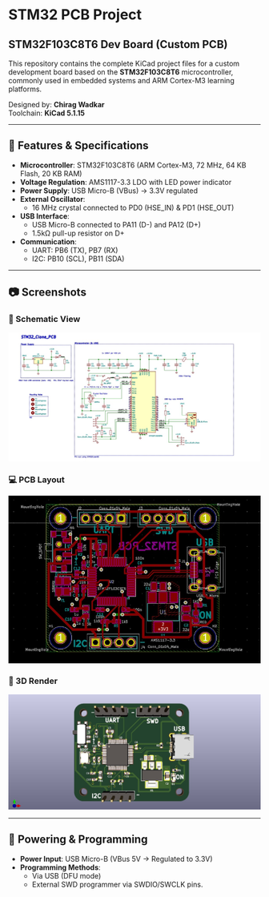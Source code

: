 # STM32 PCB Project

## STM32F103C8T6 Dev Board (Custom PCB)

This repository contains the complete KiCad project files for a custom development board based on the **STM32F103C8T6** microcontroller, 
commonly used in embedded systems and ARM Cortex-M3 learning platforms.

Designed by: **Chirag Wadkar**  
Toolchain: **KiCad 5.1.15**

---

## 🔧 Features & Specifications

- **Microcontroller**: STM32F103C8T6 (ARM Cortex-M3, 72 MHz, 64 KB Flash, 20 KB RAM)
- **Voltage Regulation**: AMS1117-3.3 LDO with LED power indicator
- **Power Supply**: USB Micro-B (VBus) → 3.3V regulated
- **External Oscillator**:
  - 16 MHz crystal connected to PD0 (HSE_IN) & PD1 (HSE_OUT)
- **USB Interface**:
  - USB Micro-B connected to PA11 (D-) and PA12 (D+)
  - 1.5kΩ pull-up resistor on D+
- **Communication**:
  - UART: PB6 (TX), PB7 (RX)
  - I2C: PB10 (SCL), PB11 (SDA)


---

## 📷 Screenshots


### 🔌 Schematic View
![Schematic](Images/STM32_PCB_Schematic.jpg)

### 💻 PCB Layout
![PCB Layout](Images/STM32_PCB_Layout.jpg)

### 🧱 3D Render
![3D PCB](Images/STM32_PCB_3D.jpg)

---

## 🔌 Powering & Programming

- **Power Input**: USB Micro-B (VBus 5V → Regulated to 3.3V)
- **Programming Methods**:
  - Via USB (DFU mode)
  - External SWD programmer via SWDIO/SWCLK pins.
